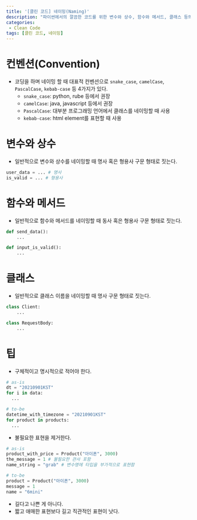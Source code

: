 ```yaml
---
title: '[클린 코드] 네이밍(Naming)'
description: "파이썬에서의 깔끔한 코드를 위한 변수와 상수, 함수와 메서드, 클래스 등의 네이밍 방법"
categories:
 - Clean Code
tags: [클린 코드, 네이밍]
---
```


# 컨벤션(Convention)
- 코딩을 하며 네이밍 할 때 대표적 컨벤션으로 `snake_case`, `camelCase`, `PascalCase`, `kebab-case` 등 4가지가 있다.
  - `snake_case`: python, rube 등에서 권장
  - `camelCase`: java, javascript 등에서 권장
  - `PascalCase`: 대부분 프로그래밍 언어에서 클래스를 네이밍할 때 사용
  - `kebab-case`: html element를 표현할 때 사용

# 변수와 상수
- 일반적으로 변수와 상수를 네이밍할 때 명사 혹은 형용사 구문 형태로 짓는다.

```py
user_data = ... # 명사
is_valid = ... # 형용사
```

# 함수와 메서드
- 일반적으로 함수와 메서드를 네이밍할 때 동사 혹은 형용사 구문 형태로 짓는다.

```py
def send_data():
    ...

def input_is_valid():
    ...
```

# 클래스
- 일반적으로 클래스 이름을 네이밍할 때 명사 구문 형태로 짓는다.

```py
class Client:
    ...

class RequestBody:
    ...
```

# 팁

- 구체적이고 명시적으로 적어야 한다.

```py
# as-is
dt = "20210901KST"
for i in data:
  ...

# to-be
datetime_with_timezone = "20210901KST"
for product in products:
  ...
```

- 불필요한 표현을 제거한다.

```py
# as-is
product_with_price = Product("아이폰", 3000)
the_message = 1 # 불필요한 관사 포함
name_string = "grab" # 변수명에 타입을 부가적으로 표현함

# to-be
product = Product("아이폰", 3000) 
message = 1
name = "6mini"
```

- 길다고 나쁜 게 아니다.
- 짧고 애매한 표현보다 길고 직관적인 표현이 낫다.